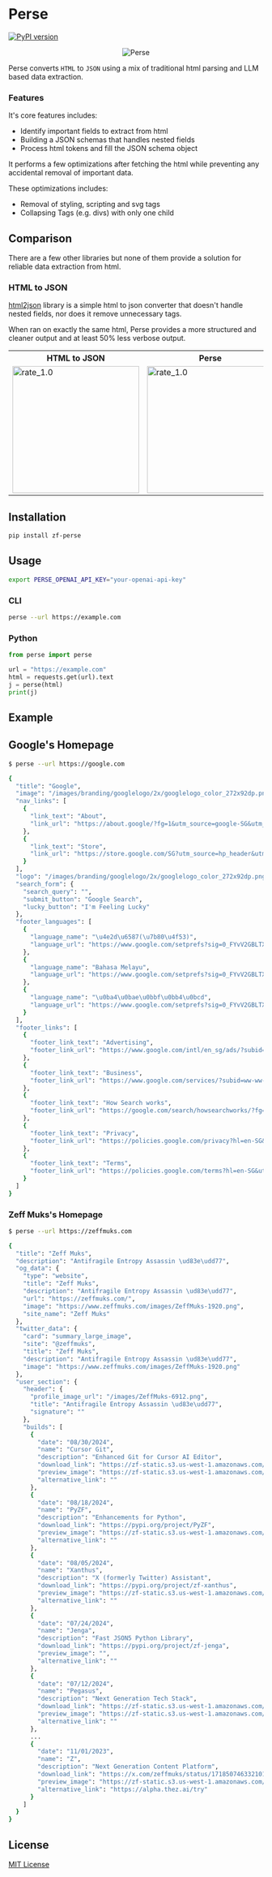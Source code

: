 # Perse

[![PyPI version](https://badge.fury.io/py/zf-perse.svg)](https://badge.fury.io/py/zf-perse)

<p align="center">
  <img src="https://zf-static.s3.us-west-1.amazonaws.com/perse-logo128.png" alt="Perse"/>
</p>

Perse converts `HTML` to `JSON` using a mix of traditional html parsing and LLM based data extraction.

### Features

It's core features includes:

- Identify important fields to extract from html
- Building a JSON schemas that handles nested fields
- Process html tokens and fill the JSON schema object

It performs a few optimizations after fetching the html while preventing any accidental removal of important data.

These optimizations includes:

- Removal of styling, scripting and svg tags
- Collapsing Tags (e.g. divs) with only one child

## Comparison

There are a few other libraries but none of them provide a solution for reliable data extraction from html.

### HTML to JSON

[html2json](https://pypi.org/project/html-to-json/) library is a simple html to json converter that doesn't handle nested fields, nor does it remove unnecessary tags.

When ran on exactly the same html, Perse provides a more structured and cleaner output and at least 50% less verbose output.

<table>
<tr>
<th>HTML to JSON</th>
<th>Perse</th>
</tr>
<tr>
<td>
    <img src="https://zf-static.s3.us-west-1.amazonaws.com/perse-output-htmltojson.png" width="250px" alt="rate_1.0">
</td>
<td>
    <img src="https://zf-static.s3.us-west-1.amazonaws.com/perse-output-perse.png" width="250px" alt="rate_1.0">
</td>
</tr>
</table>

## Installation

```bash
pip install zf-perse
```

## Usage

```bash
export PERSE_OPENAI_API_KEY="your-openai-api-key"
```

### CLI

```bash
perse --url https://example.com
```

### Python

```python
from perse import perse

url = "https://example.com"
html = requests.get(url).text
j = perse(html)
print(j)
```

## Example

## Google's Homepage

```bash
$ perse --url https://google.com

{
  "title": "Google",
  "image": "/images/branding/googlelogo/2x/googlelogo_color_272x92dp.png",
  "nav_links": [
    {
      "link_text": "About",
      "link_url": "https://about.google/?fg=1&utm_source=google-SG&utm_medium=referral&utm_campaign=hp-header"
    },
    {
      "link_text": "Store",
      "link_url": "https://store.google.com/SG?utm_source=hp_header&utm_medium=google_ooo&utm_campaign=GS100042&hl=en-SG"
    }
  ],
  "logo": "/images/branding/googlelogo/2x/googlelogo_color_272x92dp.png",
  "search_form": {
    "search_query": "",
    "submit_button": "Google Search",
    "lucky_button": "I'm Feeling Lucky"
  },
  "footer_languages": [
    {
      "language_name": "\u4e2d\u6587(\u7b80\u4f53)",
      "language_url": "https://www.google.com/setprefs?sig=0_FYvV2GBLTXBgHB1mWB1S3fkaxOc%3D&hl=zh-CN&source=homepage&sa=X&ved=0ahUKEwj3ip2pw8iIAxUy1zgGHYB0DtkQ2ZgBCBc"
    },
    {
      "language_name": "Bahasa Melayu",
      "language_url": "https://www.google.com/setprefs?sig=0_FYvV2GBLTXBgHB1mWB1S3fkaxOc%3D&hl=ms&source=homepage&sa=X&ved=0ahUKEwj3ip2pw8iIAxUy1zgGHYB0DtkQ2ZgBCBg"
    },
    {
      "language_name": "\u0ba4\u0bae\u0bbf\u0bb4\u0bcd",
      "language_url": "https://www.google.com/setprefs?sig=0_FYvV2GBLTXBgHB1mWB1S3fkaxOc%3D&hl=ta&source=homepage&sa=X&ved=0ahUKEwj3ip2pw8iIAxUy1zgGHYB0DtkQ2ZgBCBk"
    }
  ],
  "footer_links": [
    {
      "footer_link_text": "Advertising",
      "footer_link_url": "https://www.google.com/intl/en_sg/ads/?subid=ww-ww-et-g-awa-a-g_hpafoot1_1!o2&utm_source=google.com&utm_medium=referral&utm_campaign=google_hpafooter&utm_fg=1"
    },
    {
      "footer_link_text": "Business",
      "footer_link_url": "https://www.google.com/services/?subid=ww-ww-et-g-awa-a-g_hpbfoot1_1!o2&utm_source=google.com&utm_medium=referral&utm_campaign=google_hpbfooter&utm_fg=1"
    },
    {
      "footer_link_text": "How Search works",
      "footer_link_url": "https://google.com/search/howsearchworks/?fg=1"
    },
    {
      "footer_link_text": "Privacy",
      "footer_link_url": "https://policies.google.com/privacy?hl=en-SG&utm_fg=1"
    },
    {
      "footer_link_text": "Terms",
      "footer_link_url": "https://policies.google.com/terms?hl=en-SG&utm_fg=1"
    }
  ]
}
```

### Zeff Muks's Homepage

```bash
$ perse --url https://zeffmuks.com

{
  "title": "Zeff Muks",
  "description": "Antifragile Entropy Assassin \ud83e\udd77",
  "og_data": {
    "type": "website",
    "title": "Zeff Muks",
    "description": "Antifragile Entropy Assassin \ud83e\udd77",
    "url": "https://zeffmuks.com/",
    "image": "https://www.zeffmuks.com/images/ZeffMuks-1920.png",
    "site_name": "Zeff Muks"
  },
  "twitter_data": {
    "card": "summary_large_image",
    "site": "@zeffmuks",
    "title": "Zeff Muks",
    "description": "Antifragile Entropy Assassin \ud83e\udd77",
    "image": "https://www.zeffmuks.com/images/ZeffMuks-1920.png"
  },
  "user_section": {
    "header": {
      "profile_image_url": "/images/ZeffMuks-6912.png",
      "title": "Antifragile Entropy Assassin \ud83e\udd77",
      "signature": ""
    },
    "builds": [
      {
        "date": "08/30/2024",
        "name": "Cursor Git",
        "description": "Enhanced Git for Cursor AI Editor",
        "download_link": "https://zf-static.s3.us-west-1.amazonaws.com/cursor-git-0.1.12.vsix",
        "preview_image": "https://zf-static.s3.us-west-1.amazonaws.com/cursor-git-logo128.png",
        "alternative_link": ""
      },
      {
        "date": "08/18/2024",
        "name": "PyZF",
        "description": "Enhancements for Python",
        "download_link": "https://pypi.org/project/PyZF",
        "preview_image": "https://zf-static.s3.us-west-1.amazonaws.com/pyzf-logo128.png",
        "alternative_link": ""
      },
      {
        "date": "08/05/2024",
        "name": "Xanthus",
        "description": "X (formerly Twitter) Assistant",
        "download_link": "https://pypi.org/project/zf-xanthus",
        "preview_image": "https://zf-static.s3.us-west-1.amazonaws.com/xanthus-logo128.png",
        "alternative_link": ""
      },
      {
        "date": "07/24/2024",
        "name": "Jenga",
        "description": "Fast JSON5 Python Library",
        "download_link": "https://pypi.org/project/zf-jenga",
        "preview_image": "",
        "alternative_link": ""
      },
      {
        "date": "07/12/2024",
        "name": "Pegasus",
        "description": "Next Generation Tech Stack",
        "download_link": "https://zf-static.s3.us-west-1.amazonaws.com/pegasus.zip",
        "preview_image": "https://zf-static.s3.us-west-1.amazonaws.com/pegasus-logo128.png",
        "alternative_link": ""
      },
      ...
      {
        "date": "11/01/2023",
        "name": "Z",
        "description": "Next Generation Content Platform",
        "download_link": "https://x.com/zeffmuks/status/1718507463321010429",
        "preview_image": "https://zf-static.s3.us-west-1.amazonaws.com/z-logo128.png",
        "alternative_link": "https://alpha.thez.ai/try"
      }
    ]
  }
}
```

## License

[MIT License](./LICENSE)
